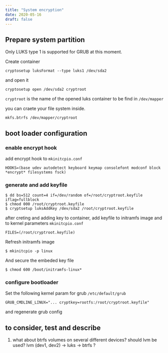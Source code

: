 ```yaml
---
title: "System encryption"
date: 2020-05-16
draft: false
---
```

## Prepare system partition
Only LUKS type 1 is supported for GRUB at this moment.

Create container
```
cryptosetup luksFormat --type luks1 /dev/sda2
```
and open it
```
cryptosetup open /dev/sda2 cryptroot
```
`cryptroot` is the name of the opened luks container to be find in `/dev/mapper`

you can craete your file system inside.
```
mkfs.btrfs /dev/mapper/cryptroot
```

## boot loader configuration

### enable encrypt hook
add encrypt hook to `mkinitcpio.conf`
```
HOOKS=(base udev autodetect keyboard keymap consolefont modconf block *encrypt* filesystems fsck)
```
### generate and add keyfile
```
$ dd bs=512 count=4 if=/dev/random of=/root/cryptroot.keyfile iflag=fullblock
$ chmod 000 /root/cryptroot.keyfile
$ cryptsetup luksAddKey /dev/sda2 /root/cryptroot.keyfile
```
after creting and adding key to container, add keyfile to initramfs image and to kernel parameters
`mkinitcpio.conf`
```
FILES=(/root/cryptroot.keyfile)
```
Refresh initramfs image
```
$ mkinitcpio -p linux
```
And secure the embeded key file
```
$ chmod 600 /boot/initramfs-linux*
```
### configure bootloader
Set the following kernel param for grub
`/etc/default/grub`
```
GRUB_CMDLINE_LINUX="... cryptkey=rootfs:/root/cryptroot.keyfile"
```
and regenerate grub config


## to consider, test and describe
1. what about btrfs volumes on several different devices? should lvm be used? lvm (dev1, dev2) -> luks -> btrfs ?
